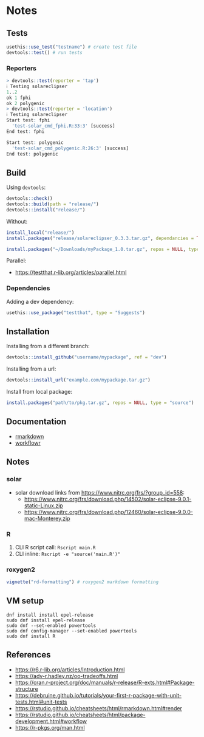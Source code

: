 # Notes

## Tests

```r
usethis::use_test("testname") # create test file
devtools::test() # run tests
```

### Reporters

```r
> devtools::test(reporter = 'tap')
ℹ Testing solareclipser
1..2
ok 1 fphi
ok 2 polygenic
> devtools::test(reporter = 'location')
ℹ Testing solareclipser
Start test: fphi
  'test-solar_cmd_fphi.R:33:3' [success]
End test: fphi

Start test: polygenic
  'test-solar_cmd_polygenic.R:26:3' [success]
End test: polygenic
```

## Build

Using `devtools`:

```R
devtools::check()
devtools::build(path = "release/")
devtools::install("release/")
```

Without:

```R
install_local("release/")
install.packages("release/solareclipser_0.3.3.tar.gz", dependancies = TRUE)
```

```R
install.packages("~/Downloads/myPackage_1.0.tar.gz", repos = NULL, type = "source")
```

Parallel:

- https://testthat.r-lib.org/articles/parallel.html

### Dependencies

Adding a dev dependency:

```R
usethis::use_package("testthat", type = "Suggests")
```

## Installation

Installing from a different branch:

```R
devtools::install_github("username/mypackage", ref = "dev")
```

Installing from a url:

```R
devtools::install_url("example.com/mypackage.tar.gz")
```

Install from local package: 

```R
install.packages("path/to/pkg.tar.gz", repos = NULL, type = "source")
```

## Documentation

- [rmarkdown](https://bookdown.org/yihui/rmarkdown-cookbook/rmarkdown-render.html)
- [workflowr](https://bookdown.org/yihui/rmarkdown-cookbook/workflowr.html)

## Notes

### solar

- solar download links from https://www.nitrc.org/frs/?group_id=558:
  - https://www.nitrc.org/frs/download.php/14502/solar-eclipse-9.0.1-static-Linux.zip
  - https://www.nitrc.org/frs/download.php/12460/solar-eclipse-9.0.0-mac-Monterey.zip

### R

1. CLI R script call: `Rscript main.R`
2. CLI inline: `Rscript -e "source('main.R')"`

### roxygen2

```r
vignette("rd-formatting") # roxygen2 markdown formatting
```

## VM setup

```
dnf install install epel-release
sudo dnf install epel-release
sudo dnf --set-enabled powertools
sudo dnf config-manager --set-enabled powertools
sudo dnf install R
```

## References

- https://r6.r-lib.org/articles/Introduction.html
- https://adv-r.hadley.nz/oo-tradeoffs.html
- https://cran.r-project.org/doc/manuals/r-release/R-exts.html#Package-structure
- https://debruine.github.io/tutorials/your-first-r-package-with-unit-tests.html#unit-tests
- https://rstudio.github.io/cheatsheets/html/rmarkdown.html#render
- https://rstudio.github.io/cheatsheets/html/package-development.html#workflow
- https://r-pkgs.org/man.html
